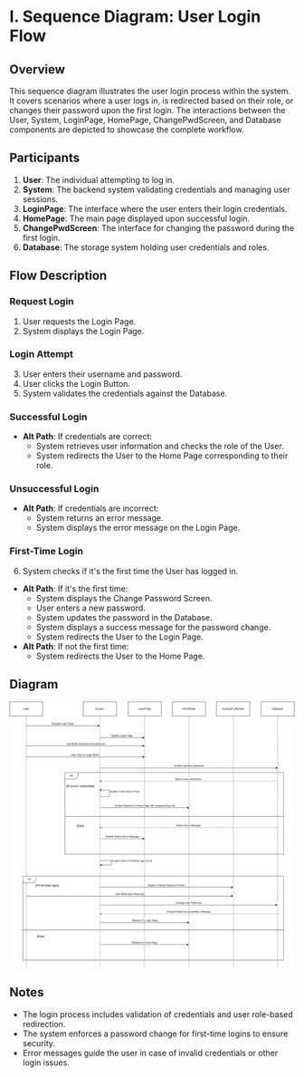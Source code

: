 # I. Sequence Diagram: User Login Flow

## Overview
This sequence diagram illustrates the user login process within the system. It covers scenarios where a user logs in, is redirected based on their role, or changes their password upon the first login. The interactions between the User, System, LoginPage, HomePage, ChangePwdScreen, and Database components are depicted to showcase the complete workflow.

## Participants
1. **User**: The individual attempting to log in.
2. **System**: The backend system validating credentials and managing user sessions.
3. **LoginPage**: The interface where the user enters their login credentials.
4. **HomePage**: The main page displayed upon successful login.
5. **ChangePwdScreen**: The interface for changing the password during the first login.
6. **Database**: The storage system holding user credentials and roles.

## Flow Description
### Request Login
1. User requests the Login Page.
2. System displays the Login Page.

### Login Attempt
3. User enters their username and password.
4. User clicks the Login Button.
5. System validates the credentials against the Database.

### Successful Login
- **Alt Path**: If credentials are correct:
  - System retrieves user information and checks the role of the User.
  - System redirects the User to the Home Page corresponding to their role.

### Unsuccessful Login
- **Alt Path**: If credentials are incorrect:
  - System returns an error message.
  - System displays the error message on the Login Page.

### First-Time Login
6. System checks if it's the first time the User has logged in.
- **Alt Path**: If it's the first time:
  - System displays the Change Password Screen.
  - User enters a new password.
  - System updates the password in the Database.
  - System displays a success message for the password change.
  - System redirects the User to the Login Page.
- **Alt Path**: If not the first time:
  - System redirects the User to the Home Page.

## Diagram
![SD_AssetManagement_Login.png](/.attachments/SD_AssetManagement_Login-f204cee2-8e89-43bd-b2e4-d5e1b8c2d840.png)

## Notes
- The login process includes validation of credentials and user role-based redirection.
- The system enforces a password change for first-time logins to ensure security.
- Error messages guide the user in case of invalid credentials or other login issues.